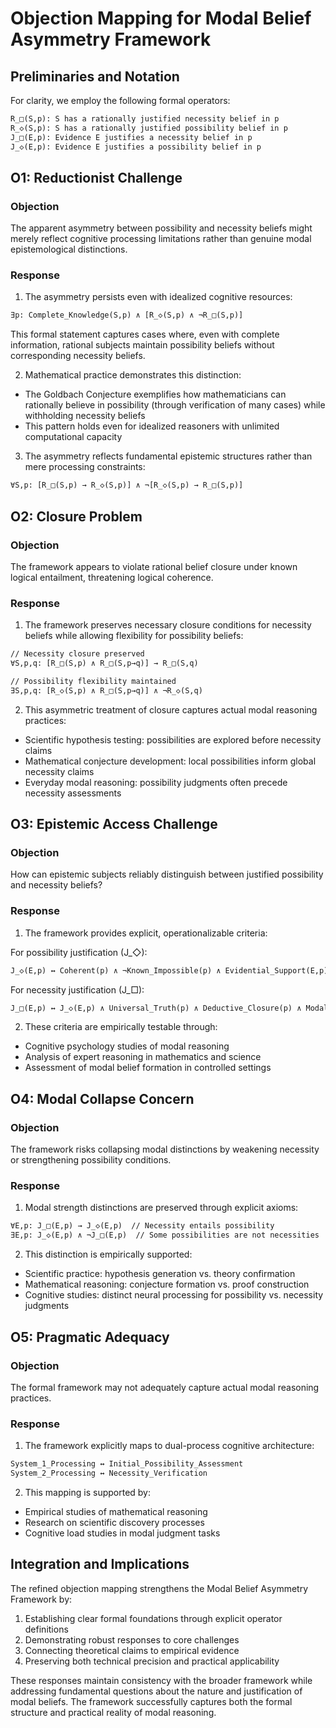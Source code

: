 # Objection Mapping for Modal Belief Asymmetry Framework

## Preliminaries and Notation
For clarity, we employ the following formal operators:
```latex
R_□(S,p): S has a rationally justified necessity belief in p
R_◇(S,p): S has a rationally justified possibility belief in p
J_□(E,p): Evidence E justifies a necessity belief in p
J_◇(E,p): Evidence E justifies a possibility belief in p
```

## O1: Reductionist Challenge
### Objection
The apparent asymmetry between possibility and necessity beliefs might merely reflect cognitive processing limitations rather than genuine modal epistemological distinctions.

### Response
1. The asymmetry persists even with idealized cognitive resources:
```latex
∃p: Complete_Knowledge(S,p) ∧ [R_◇(S,p) ∧ ¬R_□(S,p)]
```
This formal statement captures cases where, even with complete information, rational subjects maintain possibility beliefs without corresponding necessity beliefs.

2. Mathematical practice demonstrates this distinction:
- The Goldbach Conjecture exemplifies how mathematicians can rationally believe in possibility (through verification of many cases) while withholding necessity beliefs
- This pattern holds even for idealized reasoners with unlimited computational capacity

3. The asymmetry reflects fundamental epistemic structures rather than mere processing constraints:
```latex
∀S,p: [R_□(S,p) → R_◇(S,p)] ∧ ¬[R_◇(S,p) → R_□(S,p)]
```

## O2: Closure Problem
### Objection
The framework appears to violate rational belief closure under known logical entailment, threatening logical coherence.

### Response
1. The framework preserves necessary closure conditions for necessity beliefs while allowing flexibility for possibility beliefs:
```latex
// Necessity closure preserved
∀S,p,q: [R_□(S,p) ∧ R_□(S,p→q)] → R_□(S,q)

// Possibility flexibility maintained
∃S,p,q: [R_◇(S,p) ∧ R_□(S,p→q)] ∧ ¬R_◇(S,q)
```

2. This asymmetric treatment of closure captures actual modal reasoning practices:
- Scientific hypothesis testing: possibilities are explored before necessity claims
- Mathematical conjecture development: local possibilities inform global necessity claims
- Everyday modal reasoning: possibility judgments often precede necessity assessments

## O3: Epistemic Access Challenge 
### Objection
How can epistemic subjects reliably distinguish between justified possibility and necessity beliefs?

### Response
1. The framework provides explicit, operationalizable criteria:

For possibility justification (J_◇):
```latex
J_◇(E,p) ↔ Coherent(p) ∧ ¬Known_Impossible(p) ∧ Evidential_Support(E,p)
```

For necessity justification (J_□):
```latex
J_□(E,p) ↔ J_◇(E,p) ∧ Universal_Truth(p) ∧ Deductive_Closure(p) ∧ Modal_Stability(p)
```

2. These criteria are empirically testable through:
- Cognitive psychology studies of modal reasoning
- Analysis of expert reasoning in mathematics and science
- Assessment of modal belief formation in controlled settings

## O4: Modal Collapse Concern
### Objection
The framework risks collapsing modal distinctions by weakening necessity or strengthening possibility conditions.

### Response
1. Modal strength distinctions are preserved through explicit axioms:
```latex
∀E,p: J_□(E,p) → J_◇(E,p)  // Necessity entails possibility
∃E,p: J_◇(E,p) ∧ ¬J_□(E,p)  // Some possibilities are not necessities
```

2. This distinction is empirically supported:
- Scientific practice: hypothesis generation vs. theory confirmation
- Mathematical reasoning: conjecture formation vs. proof construction
- Cognitive studies: distinct neural processing for possibility vs. necessity judgments

## O5: Pragmatic Adequacy
### Objection
The formal framework may not adequately capture actual modal reasoning practices.

### Response
1. The framework explicitly maps to dual-process cognitive architecture:
```latex
System_1_Processing ↔ Initial_Possibility_Assessment
System_2_Processing ↔ Necessity_Verification
```

2. This mapping is supported by:
- Empirical studies of mathematical reasoning
- Research on scientific discovery processes
- Cognitive load studies in modal judgment tasks

## Integration and Implications

The refined objection mapping strengthens the Modal Belief Asymmetry Framework by:
1. Establishing clear formal foundations through explicit operator definitions
2. Demonstrating robust responses to core challenges
3. Connecting theoretical claims to empirical evidence
4. Preserving both technical precision and practical applicability

These responses maintain consistency with the broader framework while addressing fundamental questions about the nature and justification of modal beliefs. The framework successfully captures both the formal structure and practical reality of modal reasoning.